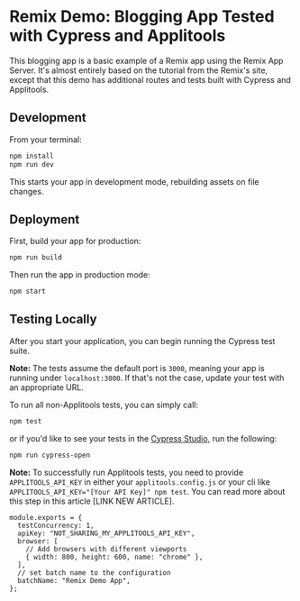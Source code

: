# Remix Demo: Blogging App Tested with Cypress and Applitools 

This blogging app is a basic example of a Remix app using the Remix App Server. It's almost entirely based on the tutorial from the Remix's site, except that this demo has additional routes and tests built with Cypress and Applitools.

## Development

From your terminal:

```sh
npm install
npm run dev
```

This starts your app in development mode, rebuilding assets on file changes.

## Deployment

First, build your app for production:

```sh
npm run build
```

Then run the app in production mode:

```sh
npm start
```

## Testing Locally

After you start your application, you can begin running the Cypress test suite. 

**Note:** The tests assume the default port is `3000`, meaning your app is running under `localhost:3000`. If that's not the case, update your test with an appropriate URL.

To run all non-Applitools tests, you can simply call:

```sh
npm test
```

or if you'd like to see your tests in the [Cypress Studio](https://docs.cypress.io/guides/core-concepts/cypress-studio#Overview), run the following:

```sh
npm run cypress-open
```

**Note:** To successfully run Applitools tests, you need to provide `APPLITOOLS_API_KEY` in either your `applitools.config.js` or your cli like `APPLITOOLS_API_KEY="[Your API Key]" npm test`. You can read more about this step in this article [LINK NEW ARTICLE].


```
module.exports = {
  testConcurrency: 1,
  apiKey: "NOT_SHARING_MY_APPLITOOLS_API_KEY",
  browser: [
    // Add browsers with different viewports
    { width: 800, height: 600, name: "chrome" },
  ],
  // set batch name to the configuration
  batchName: "Remix Demo App",
};
```